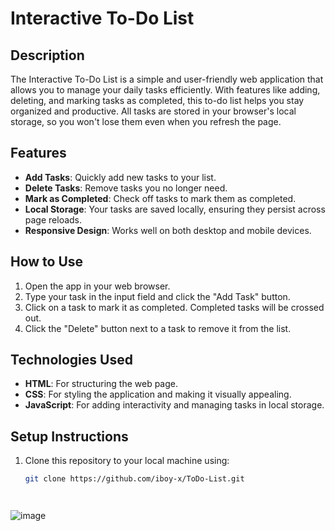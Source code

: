 # Interactive To-Do List

## Description
The Interactive To-Do List is a simple and user-friendly web application that allows you to manage your daily tasks efficiently. With features like adding, deleting, and marking tasks as completed, this to-do list helps you stay organized and productive. All tasks are stored in your browser's local storage, so you won't lose them even when you refresh the page.

## Features
- **Add Tasks**: Quickly add new tasks to your list.
- **Delete Tasks**: Remove tasks you no longer need.
- **Mark as Completed**: Check off tasks to mark them as completed.
- **Local Storage**: Your tasks are saved locally, ensuring they persist across page reloads.
- **Responsive Design**: Works well on both desktop and mobile devices.

## How to Use
1. Open the app in your web browser.
2. Type your task in the input field and click the "Add Task" button.
3. Click on a task to mark it as completed. Completed tasks will be crossed out.
4. Click the "Delete" button next to a task to remove it from the list.

## Technologies Used
- **HTML**: For structuring the web page.
- **CSS**: For styling the application and making it visually appealing.
- **JavaScript**: For adding interactivity and managing tasks in local storage.

## Setup Instructions
1. Clone this repository to your local machine using:
   ```bash
   git clone https://github.com/iboy-x/ToDo-List.git




![image](https://github.com/user-attachments/assets/d9daba5f-f514-4928-8864-ed3b5aad7a60)

